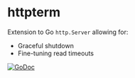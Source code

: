 # httpterm

Extension to Go `http.Server` allowing for:

- Graceful shutdown
- Fine-tuning read timeouts

[![GoDoc](https://godoc.org/github.com/tg/httpterm?status.svg)](https://godoc.org/github.com/tg/httpterm)
